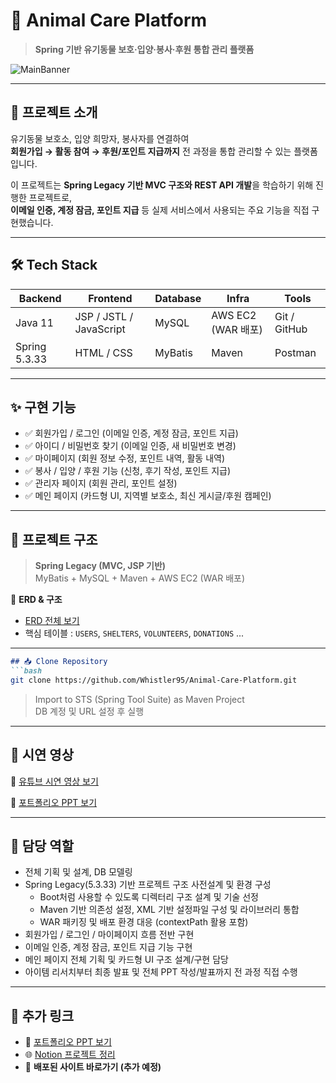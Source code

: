 # 🐾 Animal Care Platform
> **Spring 기반 유기동물 보호·입양·봉사·후원 통합 관리 플랫폼**

![MainBanner](이미지URL_나중에추가)  

---

## 📌 프로젝트 소개
유기동물 보호소, 입양 희망자, 봉사자를 연결하여  
**회원가입 → 활동 참여 → 후원/포인트 지급까지** 전 과정을 통합 관리할 수 있는 플랫폼입니다.  

이 프로젝트는 **Spring Legacy 기반 MVC 구조와 REST API 개발**을 학습하기 위해 진행한 프로젝트로,  
**이메일 인증, 계정 잠금, 포인트 지급** 등 실제 서비스에서 사용되는 주요 기능을 직접 구현했습니다.

---

## 🛠 Tech Stack
| Backend | Frontend | Database | Infra | Tools |
|---------|----------|----------|-------|-------|
| Java 11 | JSP / JSTL / JavaScript | MySQL | AWS EC2 (WAR 배포) | Git / GitHub |
| Spring 5.3.33 | HTML / CSS | MyBatis | Maven | Postman |

---

## ✨ 구현 기능
- ✅ 회원가입 / 로그인 (이메일 인증, 계정 잠금, 포인트 지급)  
- ✅ 아이디 / 비밀번호 찾기 (이메일 인증, 새 비밀번호 변경)  
- ✅ 마이페이지 (회원 정보 수정, 포인트 내역, 활동 내역)  
- ✅ 봉사 / 입양 / 후원 기능 (신청, 후기 작성, 포인트 지급)  
- ✅ 관리자 페이지 (회원 관리, 포인트 설정)  
- ✅ 메인 페이지 (카드형 UI, 지역별 보호소, 최신 게시글/후원 캠페인)  

---

## 📂 프로젝트 구조
> **Spring Legacy (MVC, JSP 기반)**  
> MyBatis + MySQL + Maven + AWS EC2 (WAR 배포)

📌 **ERD & 구조**  
- [ERD 전체 보기](ERD_URL_추가)  
- 핵심 테이블 : `USERS`, `SHELTERS`, `VOLUNTEERS`, `DONATIONS` ...

---

```markdown
## 📥 Clone Repository
```bash
git clone https://github.com/Whistler95/Animal-Care-Platform.git
```
> Import to STS (Spring Tool Suite) as Maven Project  
> DB 계정 및 URL 설정 후 실행

---

## 🎥 시연 영상
📌 [유튜브 시연 영상 보기](#)  

📌 [포트폴리오 PPT 보기](#)

---

## 📌 담당 역할
- 전체 기획 및 설계, DB 모델링  
- Spring Legacy(5.3.33) 기반 프로젝트 구조 사전설계 및 환경 구성  
  - Boot처럼 사용할 수 있도록 디렉터리 구조 설계 및 기술 선정  
  - Maven 기반 의존성 설정, XML 기반 설정파일 구성 및 라이브러리 통합  
  - WAR 패키징 및 배포 환경 대응 (contextPath 활용 포함)  
- 회원가입 / 로그인 / 마이페이지 흐름 전반 구현  
- 이메일 인증, 계정 잠금, 포인트 지급 기능 구현  
- 메인 페이지 전체 기획 및 카드형 UI 구조 설계/구현 담당  
- 아이템 리서치부터 최종 발표 및 전체 PPT 작성/발표까지 전 과정 직접 수행  

---

## 📎 추가 링크
- 📄 [포트폴리오 PPT 보기](#)  
- 🌐 [Notion 프로젝트 정리](#)  
- 🚀 **배포된 사이트 바로가기 (추가 예정)**  
```
